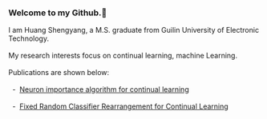 ### Welcome to my Github.👋 <br>

I am Huang Shengyang, a M.S. graduate from Guilin University of Electronic Technology. <br><br>
My research interests focus on continual learning, machine Learning. <br><br>
Publications are shown below: <br><br>
&nbsp; - &nbsp;[Neuron importance algorithm for continual learning](https://doi.org/10.1117/12.3009542)<br><br>
&nbsp; - &nbsp;[Fixed Random Classifier Rearrangement for Continual Learning](https://arxiv.org/abs/2402.15227)

<!--
<div align="center"> <img src="https://github-readme-stats.vercel.app/api?username=mika7614&show_icons=true&theme=transparent" /> </div>
-->
<!--
<div align="center"> <img src="https://github-readme-stats.vercel.app/api/top-langs/?username=mika7614&layout=compact&theme=tokyonight" /> </div>
-->
<!--
<div align="center"> <img src="https://profile-counter.glitch.me/mika7614/count.svg" /> </div>
-->

<!--
**mika7614/mika7614** is a ✨ _special_ ✨ repository because its `README.md` (this file) appears on your GitHub profile.

Here are some ideas to get you started:

- 🔭 I’m currently working on ...
- 🌱 I’m currently learning ...
- 👯 I’m looking to collaborate on ...
- 🤔 I’m looking for help with ...
- 💬 Ask me about ...
- 📫 How to reach me: ...
- 😄 Pronouns: ...
- ⚡ Fun fact: ...
-->

